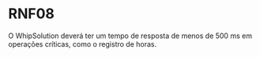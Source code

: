 # RNF08

O WhipSolution deverá ter um tempo de resposta de menos de 500 ms em operações críticas, como o registro de horas.